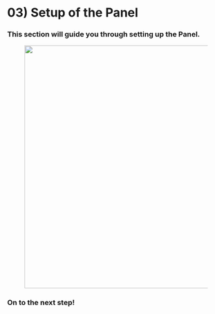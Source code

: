 # 03) Setup of the Panel

### This section will guide you through setting up the Panel.

<figure><img src="https://i.imgur.com/2IJ7MEV.png" alt="" width="563"><figcaption></figcaption></figure>

###

### On to the next step!
